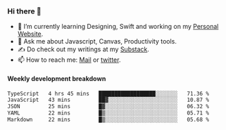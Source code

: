 ### Hi there 👋

- 🌱 I’m currently learning Designing, Swift and working on my [Personal Website](https://kvaishak.com/).
- 💬 Ask me about Javascript, Canvas,  Productivity tools. 
- :writing_hand: Do check out my writings at my [Substack](https://kvaishak.substack.com/).
- 📫 How to reach me: [Mail](mailto:vaishak.kaippanchery@gmail.com) or [twitter](https://twitter.com/kvaishack).


#### Weekly development breakdown

<!--START_SECTION:waka-->

```txt
TypeScript   4 hrs 45 mins   ██████████████████░░░░░░░   71.36 %
JavaScript   43 mins         ██▓░░░░░░░░░░░░░░░░░░░░░░   10.87 %
JSON         25 mins         █▓░░░░░░░░░░░░░░░░░░░░░░░   06.32 %
YAML         22 mins         █▒░░░░░░░░░░░░░░░░░░░░░░░   05.71 %
Markdown     22 mins         █▒░░░░░░░░░░░░░░░░░░░░░░░   05.68 %
```

<!--END_SECTION:waka-->
